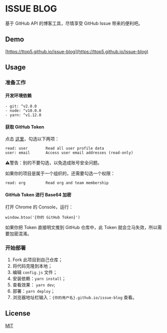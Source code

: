 # ISSUE BLOG

基于 GitHub API 的博客工具，尽情享受 GitHub Issue 带来的便利吧。


## Demo

[https://ttop5.github.io/issue-blog](https://ttop5.github.io/issue-blog)


## Usage

### 准备工作

#### 开发环境依赖

```
- git: ^v2.0.0
- node: ^v10.0.0
- yarn: ^v1.12.0
```

#### 获取 GitHub Token

点击 [这里](https://github.com/settings/tokens/new)，勾选以下两项：
```
read: user        Read all user profile data
user: email       Access user email addresses (read-only)
```
⚠️警告️：别的不要勾选，以免造成账号安全问题。

如果你的项目是属于一个组织的，还需要勾选一个权限：

```
read: org         Read org and team membership
```

#### GitHub Token 进行 Base64 加密

打开 Chrome 的 Console，运行：

```
window.btoa('{你的 GitHub Token}')
```

如果你把 Token 直接明文推到 GitHub 仓库中，此 Token 就会立马失效，所以需要加密混淆。

### 开始部署

1. Fork 此项目到自己仓库；
2. 将代码克隆到本地；
3. 编辑 `config.js` 文件；
4. 安装依赖：`yarn install`；
5. 查看效果： `yarn dev`;
6. 部署：`yarn deploy`；
7. 浏览器地址栏输入：`{你的用户名}.github.io/issue-blog` 查看。


## License

[MIT](https://github.com/ttop5/issue-blog/blob/master/LICENSE)
